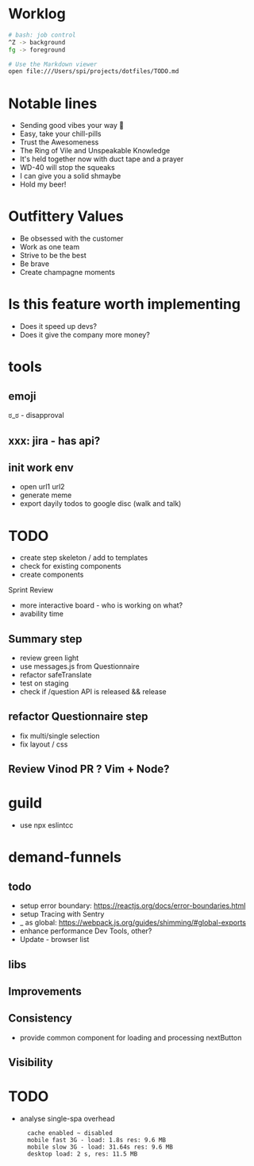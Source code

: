 # Worklog

```sh
# bash: job control
^Z -> background
fg -> foreground

# Use the Markdown viewer
open file:///Users/spi/projects/dotfiles/TODO.md
```
# Notable lines
* Sending good vibes your way :cherry_blossom:
* Easy, take your chill-pills
* Trust the Awesomeness
* The Ring of Vile and Unspeakable Knowledge
* It's held together now with duct tape and a prayer
* WD-40 will stop the squeaks
* I can give you a solid shmaybe
* Hold my beer!

# Outfittery Values
* Be obsessed with the customer
* Work as one team
* Strive to be the best
* Be brave
* Create champagne moments

# Is this feature worth implementing
* Does it speed up devs?
* Does it give the company more money?

# tools
## emoji
ಠ_ಠ - disapproval

## xxx: jira - has api?

## init work env
* open url1 url2
* generate meme
* export dayily todos to google disc (walk and talk)

# TODO
* create step skeleton / add to templates
* check for existing components
* create components

Sprint Review
* more interactive board - who is working on what?
* avability time


## Summary step
* review green light
* use messages.js from Questionnaire
* refactor safeTranslate
* test on staging
* check if /question API is released && release

## refactor Questionnaire step
* fix multi/single selection
* fix layout / css

## Review Vinod PR ? Vim + Node?

# guild
* use npx eslintcc

# demand-funnels
## todo
* setup error boundary: https://reactjs.org/docs/error-boundaries.html
* setup Tracing with Sentry
* _ as global: https://webpack.js.org/guides/shimming/#global-exports
* enhance performance Dev Tools, other?
* Update - browser list

## libs

## Improvements

## Consistency
* provide common component for loading and processing nextButton

## Visibility

# TODO
* analyse single-spa overhead
  ```
    cache enabled ~ disabled
    mobile fast 3G - load: 1.8s res: 9.6 MB
    mobile slow 3G - load: 31.64s res: 9.6 MB
    desktop load: 2 s, res: 11.5 MB
 ```


